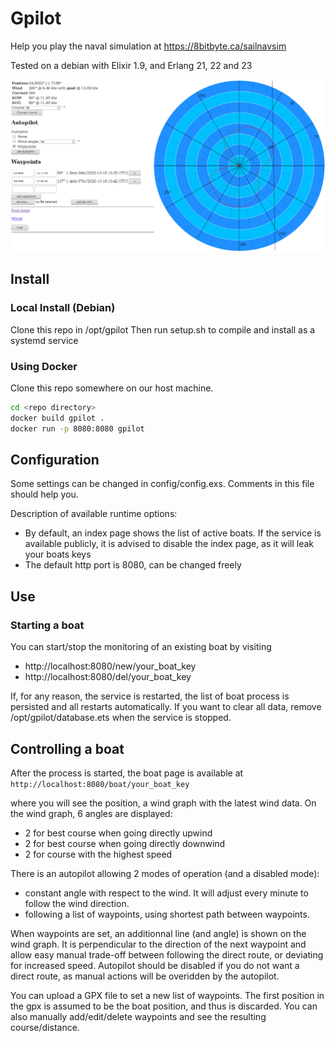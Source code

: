 # Gpilot

Help you play the naval simulation at https://8bitbyte.ca/sailnavsim

Tested on a debian with Elixir 1.9, and Erlang 21, 22 and 23

![Screenshot](screenshot.png)

## Install

### Local Install (Debian)

Clone this repo in /opt/gpilot
Then run setup.sh to compile and install as a systemd service

### Using Docker

Clone this repo somewhere on our host machine.

```bash
cd <repo directory>
docker build gpilot . 
docker run -p 8080:8080 gpilot
```

## Configuration

Some settings can be changed in config/config.exs.
Comments in this file should help you.

Description of available runtime options:

- By default, an index page shows the list of active boats. If the service is available publicly, it is advised to disable the index page, as it will leak your boats keys
- The default http port is 8080, can be changed freely

## Use

### Starting a boat

You can start/stop the monitoring of an existing boat by
visiting
- http://localhost:8080/new/your_boat_key
- http://localhost:8080/del/your_boat_key

If, for any reason, the service is restarted, the list of boat process is persisted and all restarts automatically.
If you want to clear all data, remove /opt/gpilot/database.ets when the service is stopped.

## Controlling a boat

After the process is started, the boat page is available at `http://localhost:8080/boat/your_boat_key`

where you will see the position, a wind graph with the latest wind data.
On the wind graph, 6 angles are displayed:

- 2 for best course when going directly upwind 
- 2 for best course when going directly downwind 
- 2 for course with the highest speed

There is an autopilot allowing 2 modes of operation (and a disabled mode):

- constant angle with respect to the wind. It will adjust every minute to follow the wind direction.
- following a list of waypoints, using shortest path between waypoints.

When waypoints are set, an additionnal line (and angle) is shown on the wind graph. It is perpendicular to the direction of the next waypoint and allow easy manual trade-off between following the direct route, or deviating for increased speed. Autopilot should be disabled if you do not want a direct route, as manual actions will be overidden by the autopilot.

You can upload a GPX file to set a new list of waypoints. The first position in the gpx is assumed to be the boat position, and thus is discarded.
You can also manually add/edit/delete waypoints and see the resulting course/distance.

